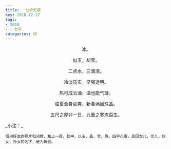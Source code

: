 ```yaml
---
title: 一七令无题
key: 2018.12.17
tags: 
- 2018
- 一七令
categories: 词
---
```


<p align="center">冰。
</p>
<p align="center">似玉，却莹。
</p>
<p align="center">二点水，三滴清。
</p>
<p align="center">冷淡质实，坚强透明。
</p>
<p align="center">热可成云涌，温也能气凝。
</p>
<p align="center">临夏全身豪爽，新春满目珠晶。
</p>
<p align="center">五尺之厚非一日，九重之寒炼百生。
</p>
_小注：_

```
借用好友的照片和词牌，和上一首。其中，以玉，晶，莹，珠，四字点眼，盖因女儿，侄儿，侄女，孙女的名字，是为玩也。
```
